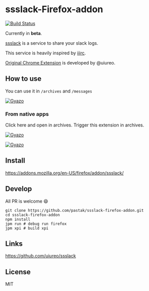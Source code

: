 # ssslack-Firefox-addon
[![Build Status](https://travis-ci.org/uiureo/ssslack-chrome-extension.svg?branch=master)](https://travis-ci.org/uiureo/ssslack-chrome-extension)

Currently in **beta**.

[ssslack](https://ssslack.parseapp.com/) is a service to share your slack logs.

This service is heavily inspired by [iiirc](http://iiirc.org/).

[Original Chrome Extension](https://github.com/uiureo/ssslack-chrome-extension) is developed by @uiureo.

## How to use
You can use it in `/archives` and `/messages`

[![Gyazo](https://i.gyazo.com/e297b55d998e1cc55c551c18d4fd44c3.gif)](https://gyazo.com/e297b55d998e1cc55c551c18d4fd44c3)

### From native apps
Click here and open in archives. Trigger this extension in archives.

[![Gyazo](https://i.gyazo.com/376a9cd8c98a52b2f360825425bc64ae.png)](https://gyazo.com/376a9cd8c98a52b2f360825425bc64ae)

[![Gyazo](https://i.gyazo.com/7bcb1278564422687f70f7973d29f4f2.gif)](https://gyazo.com/7bcb1278564422687f70f7973d29f4f2)

## Install

https://addons.mozilla.org/en-US/firefox/addon/ssslack/

## Develop

All PR is welcome :smile:

```
git clone https://github.com/pastak/ssslack-firefox-addon.git
cd ssslack-firefox-addon
npm install
jpm run # debug run firefox
jpm xpi # build xpi
```

## Links
https://github.com/uiureo/ssslack

## License
MIT

